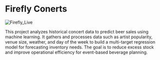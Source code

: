 # Firefly Conerts

![Firefly_Live](https://github.com/user-attachments/assets/d3bcf42c-0ff0-425c-ae7c-431caf1d517e)

This project analyzes historical concert data to predict beer sales using machine learning. It gathers and processes data such as artist popularity, venue size, weather, and day of the week to build a multi-target regression model for forecasting inventory needs. The goal is to reduce excess stock and improve operational efficiency for event-based beverage planning.

